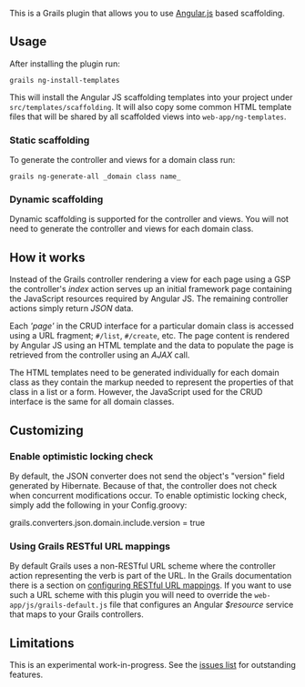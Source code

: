 This is a Grails plugin that allows you to use [Angular.js](http://angularjs.org/) based scaffolding.

## Usage

After installing the plugin run:

	grails ng-install-templates

This will install the Angular JS scaffolding templates into your project under `src/templates/scaffolding`. It will also copy some common HTML template files that will be shared by all scaffolded views into `web-app/ng-templates`.

### Static scaffolding

To generate the controller and views for a domain class run:

	grails ng-generate-all _domain class name_

### Dynamic scaffolding

Dynamic scaffolding is supported for the controller and views. You will not need to generate the controller and views for each domain class.

## How it works

Instead of the Grails controller rendering a view for each page using a GSP the controller's _index_ action serves up an initial framework page containing the JavaScript resources required by Angular JS. The remaining controller actions simply return _JSON_ data.

Each _'page'_ in the CRUD interface for a particular domain class is accessed using a URL fragment; `#/list`, `#/create`, etc. The page content is rendered by Angular JS using an HTML template and the data to populate the page is retrieved from the controller using an _AJAX_ call.

The HTML templates need to be generated individually for each domain class as they contain the markup needed to represent the properties of that class in a list or a form. However, the JavaScript used for the CRUD interface is the same for all domain classes.

## Customizing

### Enable optimistic locking check

By default, the JSON converter does not send the object's "version" field generated by Hibernate. Because of that, the controller does not check when concurrent modifications occur.
To enable optimistic locking check, simply add the following in your Config.groovy:

grails.converters.json.domain.include.version = true


### Using Grails RESTful URL mappings

By default Grails uses a non-RESTful URL scheme where the controller action representing the verb is part of the URL. In the Grails documentation there is a section on [configuring RESTful URL mappings](http://grails.org/doc/latest/guide/theWebLayer.html#mappingHTTP). If you want to use such a URL scheme with this plugin you will need to override the `web-app/js/grails-default.js` file that configures an Angular _$resource_ service that maps to your Grails controllers.

## Limitations

This is an experimental work-in-progress. See the [issues list](https://github.com/aberbenni/grails-angular-scaffolding/issues) for outstanding features.

